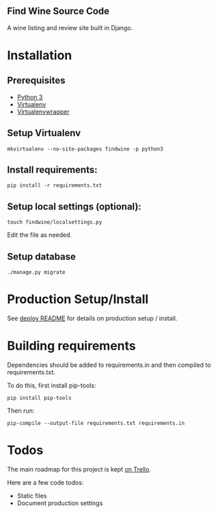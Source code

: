 Find Wine Source Code
---------------------
A wine listing and review site built in Django.

# Installation

## Prerequisites

- [Python 3](https://www.python.org/downloads/)
- [Virtualenv](https://virtualenv.pypa.io/en/stable/)
- [Virtualenvwrapper](https://virtualenvwrapper.readthedocs.io/en/latest/)

## Setup Virtualenv

`mkvirtualenv --no-site-packages findwine -p python3`

## Install requirements:

`pip install -r requirements.txt`

## Setup local settings (optional):

`touch findwine/localsettings.py`

Edit the file as needed.

## Setup database

`./manage.py migrate`


# Production Setup/Install

See [deploy README](../deploy/README.md) for details on production setup / install.

# Building requirements

Dependencies should be added to requirements.in and then compiled to requirements.txt.

To do this, first install pip-tools:

`pip install pip-tools`

Then run:

`pip-compile --output-file requirements.txt requirements.in`

# Todos

The main roadmap for this project is kept [on Trello](https://trello.com/b/wDRdlcjU/findwine-dev).

Here are a few code todos:

- Static files
- Document production settings
